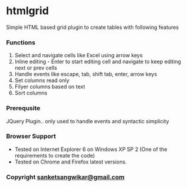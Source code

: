 # htmlgrid
   
 Simple HTML based grid plugin to create tables with following features
 
### Functions
 1. Select and navigate cells like Excel using arrow keys
 2. Inline editing - Enter to start editing cell and navigate to keep editing next or prev cells
 3. Handle events like escape, tab, shift tab, enter, arrow keys
 4. Set columns read only
 5. Filyer columns based on text
 6. Sort columns
      
### Prerequsite
JQuery Plugin.. only used to handle events and syntactic simplicity

### Browser Support
* Tested on Internet Explorer 6 on Windows XP SP 2 (One of the requirements to create the code)
* Tested on Chrome and Firefox latest versions.

### Copyright sanketsangwikar@gmail.com
